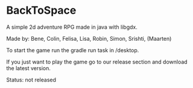 # BackToSpace
A simple 2d adventure RPG made in java with libgdx.

Made by: Bene, Colin, Felisa, Lisa, Robin, Simon, Srishti, (Maarten)

To start the game run the gradle run task in /desktop.

If you just want to play the game go to our release section and download the latest version.

Status: not released